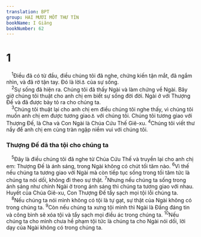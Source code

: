 ```yaml
---
translation: BPT
group: HAI MƯƠI MỐT THƯ TÍN
bookName: I Giăng 
bookNumber: 62
---
```


<div class="title"><h1>1</h1></div>
<span class="verse 1gi_1_1"> <sup>1</sup>Điều đã có từ đầu, điều chúng tôi đã nghe, chứng kiến tận mắt, đã ngắm nhìn, và đã rờ tận tay. Đó là lời<a data-toggle="tooltip" data-placement="bottom" title="Nguyên văn Hi-lạp là “,” nghĩa là bất cứ phương tiện truyền thông nào. Đây có nghĩa là Chúa Cứu Thế, tức là phương cách Thượng Đế dùng để nói cho con người biết về Ngài.">⚓</a> của sự sống.<br/></span>
<span class="verse 1gi_1_2"> <sup>2</sup>Sự sống đã hiện ra. Chúng tôi đã thấy Ngài và làm chứng về Ngài. Bây giờ chúng tôi thuật cho anh chị em biết sự sống đời đời. Ngài ở với Thượng Đế và đã được bày tỏ ra cho chúng ta.<br/></span>
<span class="verse 1gi_1_3"> <sup>3</sup>Chúng tôi thuật lại cho anh chị em điều chúng tôi nghe thấy, vì chúng tôi muốn anh chị em được tương giao<a data-toggle="tooltip" data-placement="bottom" title="Tiếp xúc và kết hợp với người khác và chia xẻ những điều mình có với họ. Các tín hữu chia xẻ tình yêu, niềm vui mừng, buồn bã, niềm tin và những điều khác với nhau và với Thượng Đế. Xem câu 7.">⚓</a> với chúng tôi. Chúng tôi tương giao với Thượng Đế, là Cha và Con Ngài là Chúa Cứu Thế Giê-xu.</span>
<span class="verse 1gi_1_4"><sup>4</sup>Chúng tôi viết thư nầy để anh chị em cùng tràn ngập niềm vui với chúng tôi.<br/></span>
<div class="title"><h3>Thượng Đế đã tha tội cho chúng ta</h3></div>
<span class="verse 1gi_1_5"> <sup>5</sup>Đây là điều chúng tôi đã nghe từ Chúa Cứu Thế và truyền lại cho anh chị em: Thượng Đế là ánh sáng, trong Ngài không có chút tối tăm nào.</span>
<span class="verse 1gi_1_6"><sup>6</sup>Vì thế nếu chúng ta tương giao với Ngài mà còn tiếp tục sống trong tối tăm tức là chúng ta nói dối, không đi theo sự thật.</span>
<span class="verse 1gi_1_7"><sup>7</sup>Nhưng nếu chúng ta sống trong ánh sáng như chính Ngài ở trong ánh sáng thì chúng ta tương giao với nhau. Huyết của Chúa Giê-xu, Con Thượng Đế tẩy sạch mọi tội lỗi chúng ta.<br/></span>
<span class="verse 1gi_1_8"> <sup>8</sup>Nếu chúng ta nói mình không có tội là tự gạt, sự thật của Ngài không có trong chúng ta.</span>
<span class="verse 1gi_1_9"><sup>9</sup>Còn nếu chúng ta xưng tội mình thì Ngài là Đấng đáng tin và công bình sẽ xóa tội và tẩy sạch mọi điều ác trong chúng ta.</span>
<span class="verse 1gi_1_10"><sup>10</sup>Nếu chúng ta cho mình chưa hề phạm tội tức là chúng ta cho Ngài nói dối, lời dạy của Ngài không có trong chúng ta.<br/></span>
